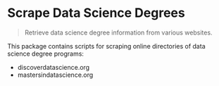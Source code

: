 # Scrape Data Science Degrees
> Retrieve data science degree information from various websites.

This package contains scripts for scraping online directories of data science degree programs:

- discoverdatascience.org
- mastersindatascience.org



